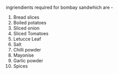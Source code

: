 ingriendients required for bombay sandwhich are - 
1. Bread slices
2. Boiled potatoes
3. Sliced onion 
4. Sliced Tomatoes
5. Letucce Leaf
6. Salt
6. Chilli powder
7. Mayonise
8. Garlic powder
9. Spices